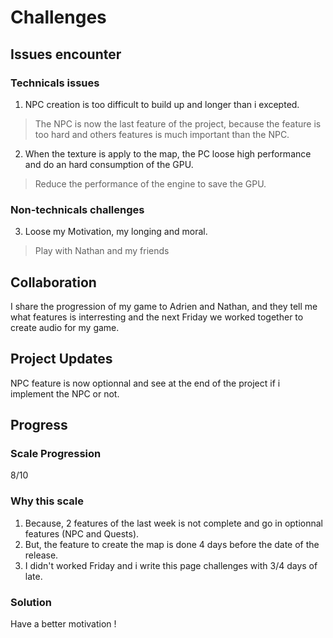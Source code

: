 # Challenges

## Issues encounter

### Technicals issues

1. NPC creation is too difficult to build up and longer than i excepted.
> The NPC is now the last feature of the project, because the feature is too hard and others features is much important than the NPC.

2. When the texture is apply to the map, the PC loose high performance and do an hard consumption of the GPU.
>  Reduce the performance of the engine to save the GPU.

### Non-technicals challenges

3. Loose my Motivation, my longing and moral.
> Play with Nathan and my friends

## Collaboration

I share the progression of my game to Adrien and Nathan, and they tell me what features is interresting and the next Friday we worked together to create audio for my game.

## Project Updates

NPC feature is now optionnal and see at the end of the project if i implement the NPC or not.

## Progress

### Scale Progression

8/10

### Why this scale

1. Because, 2 features of the last week is not complete and go in optionnal features (NPC and Quests).
2. But, the feature to create the map is done 4 days before the date of the release.
3. I didn't worked Friday and i write this page challenges with 3/4 days of late.

### Solution

Have a better motivation !